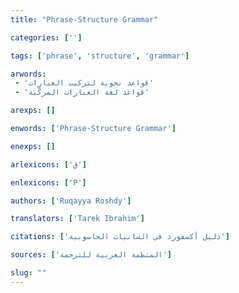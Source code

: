 ```yaml
---
title: "Phrase-Structure Grammar"

categories: ['']

tags: ['phrase', 'structure', 'grammar']

arwords: 
 - 'قواعد نحوية لتركيب العبارات'
 - 'قواعد لغة العبارات المركّبة'

arexps: []

enwords: ['Phrase-Structure Grammar']

enexps: []

arlexicons: ['ق']

enlexicons: ['P']

authors: ['Ruqayya Roshdy']

translators: ['Tarek Ibrahim']

citations: ['دليل أكسفورد في السانيات الحاسوبية']

sources: ['المنظمة العربية للترجمة']

slug: ""
---
```

